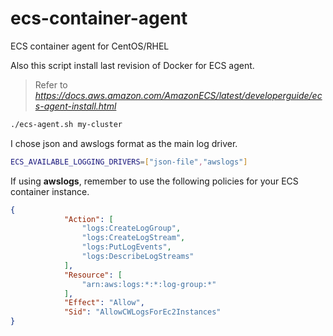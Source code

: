 # ecs-container-agent
ECS container agent for CentOS/RHEL


Also this script install last revision of Docker for ECS agent.

> Refer to *https://docs.aws.amazon.com/AmazonECS/latest/developerguide/ecs-agent-install.html*



```bash
./ecs-agent.sh my-cluster
```


I chose json and awslogs format as the main log driver.
```bash
ECS_AVAILABLE_LOGGING_DRIVERS=["json-file","awslogs"]
```
If using **awslogs**, remember to use the following policies for your ECS container instance.

```json
{
            "Action": [
                "logs:CreateLogGroup",
                "logs:CreateLogStream",
                "logs:PutLogEvents",
                "logs:DescribeLogStreams"
            ],
            "Resource": [
                "arn:aws:logs:*:*:log-group:*"
            ],
            "Effect": "Allow",
            "Sid": "AllowCWLogsForEc2Instances"
}
```